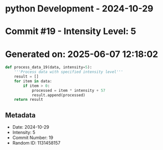 ﻿# python Development - 2024-10-29
# Commit #19 - Intensity Level: 5
# Generated on: 2025-06-07 12:18:02
```python
def process_data_19(data, intensity=5):
    '''Process data with specified intensity level'''
    result = []
    for item in data:
        if item > 0:
            processed = item * intensity + 57
            result.append(processed)
    return result
```
## Metadata
- Date: 2024-10-29
- Intensity: 5
- Commit Number: 19
- Random ID: 1131458157
